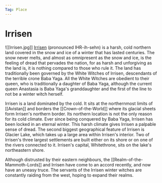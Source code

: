 ```yaml
---
Tag: Place
---
```

# Irrisen
![[Irrisen.jpg]]
[Irrisen](https://pathfinderwiki.com/wiki/Irrisen) (pronounced IHR-ih-sehn) is a harsh, cold northern land covered in the snow and ice of a winter that has lasted centuries. The snow never melts, and almost as omnipresent as the snow and ice, is the feeling of dread that pervades the nation, for as harsh and unforgiving as the land is, it is nothing compared to those who rule it. The land has traditionally been governed by the White Witches of Irrisen, descendants of the terrible crone Baba Yaga. All the White Witches are obedient to their queen, who is traditionally a daughter of Baba Yaga, although the current queen Anastasia is Baba Yaga's granddaughter and the first of the line to not be a winter witch herself.

Irrisen is a land dominated by the cold. It sits at the northernmost limits of [[Avistan]] and borders the [[Crown-of-the-World]] where its glacial sheets form Irrisen's northern border. Its northern location is not the only reason for its cold climate. Ever since being conquered by Baba Yaga, Irrisen has been locked in an eternal winter. This harsh climate gives Irrisen a palpable sense of dread. The second biggest geographical feature of Irrisen is Glacier Lake, which takes up a large area within Irrisen's interior. Two of Irrisen's three largest settlements are built either on its shore or on one of the rivers connected to it. Irrisen's capital, Whitethrone, sits on the lake's northeastern shore.

Although distrusted by their eastern neighbours, the [[Realm-of-the-Mammoth-Lords]] and Irrisen have come to an accord recently, and now have an uneasy truce. The servants of the Irrisen winter witches are constantly raiding from the west, hoping to expand their realms.